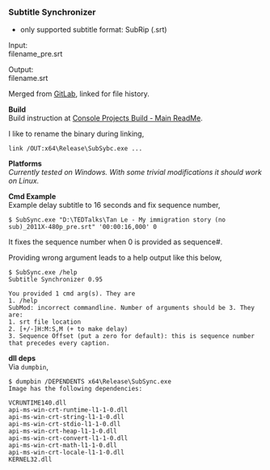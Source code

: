 ### Subtitle Synchronizer
- only supported subtitle format: SubRip (.srt)
 
Input:  
  filename_pre.srt
  
Output:  
  filename.srt

Merged from [GitLab](https://gitlab.com/atiq-cs/merged_SubtitleSynchronizer), linked for file history.

**Build**  
Build instruction at [Console Projects Build - Main ReadMe](https://github.com/atiq-cs/cpp/tree/dev/Console).

I like to rename the binary during linking,

    link /OUT:x64\Release\SubSybc.exe ...


**Platforms**  
*Currently tested on Windows. With some trivial modifications it should work on Linux.*

**Cmd Example**  
Example delay subtitle to 16 seconds and fix sequence number,

    $ SubSync.exe "D:\TEDTalks\Tan Le - My immigration story (no sub)_2011X-480p_pre.srt" '00:00:16,000' 0

It fixes the sequence number when 0 is provided as sequence#.

Providing wrong argument leads to a help output like this below,

    $ SubSync.exe /help
    Subtitle Synchronizer 0.95

    You provided 1 cmd arg(s). They are
    1. /help
    SubMod: incorrect commandline. Number of arguments should be 3. They are:
    1. srt file location
    2. [+/-]H:M:S,M (+ to make delay)
    3. Sequence Offset (put a zero for default): this is sequence number that precedes every caption.


**dll deps**  
Via `dumpbin`,

    $ dumpbin /DEPENDENTS x64\Release\SubSync.exe
    Image has the following dependencies:

    VCRUNTIME140.dll
    api-ms-win-crt-runtime-l1-1-0.dll
    api-ms-win-crt-string-l1-1-0.dll
    api-ms-win-crt-stdio-l1-1-0.dll
    api-ms-win-crt-heap-l1-1-0.dll
    api-ms-win-crt-convert-l1-1-0.dll
    api-ms-win-crt-math-l1-1-0.dll
    api-ms-win-crt-locale-l1-1-0.dll
    KERNEL32.dll

